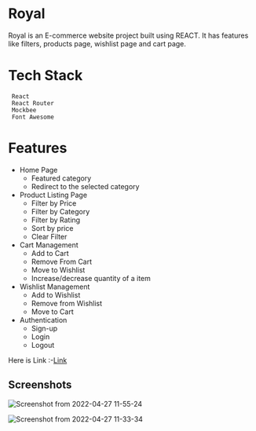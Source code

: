 # Royal 
Royal is an E-commerce website project built using REACT. It has features like filters, products page, wishlist page and cart page.
# Tech Stack
     React
     React Router
     Mockbee
     Font Awesome
# Features
- Home Page
    - Featured category
    - Redirect to the selected category
- Product Listing Page
    - Filter by Price
    - Filter by Category
    - Filter by Rating
    - Sort by price
    - Clear Filter
- Cart Management
    - Add to Cart
    - Remove From Cart
    - Move to Wishlist
    - Increase/decrease quantity of a item
- Wishlist Management
    - Add to Wishlist
    - Remove from Wishlist
    - Move to Cart
- Authentication
    - Sign-up 
    - Login
    - Logout

Here is Link :-[Link](https://endearing-pixie-c5fd06.netlify.app)

## Screenshots

![Screenshot from 2022-04-27 11-55-24](https://user-images.githubusercontent.com/90403664/165454728-de2c14a6-5254-43e5-9a25-2fd1023934d2.png)

![Screenshot from 2022-04-27 11-33-34](https://user-images.githubusercontent.com/90403664/165454806-78e6636a-8e84-4277-b653-9195a29c3f85.png)



